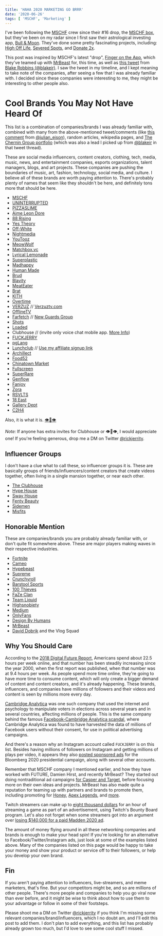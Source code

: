 ```yaml
---
title: 'HAHA 2020 MARKETING GO BRRR'
date: '2020-06-26'
tags: [ 'MSCHF', 'Marketing' ]
---
```


I've been following the [MSCHF](https://mschf.xyz/) crew since their #16 drop, the [MSCHF box](https://mschfbox.com/), but they've been on my radar since I first saw their astrological investing app, [Bull & Moon](https://bullandmoon.com/). They've done some pretty fascinating projects, including: [High Off Life](https://highoff.life), [Severed Spots](https://severedspots.com), and [Donate 2x](https://donate2x.co).

This post was inspired by MSCHF's latest "drop", [Finger on the App](https://fingeronthe.app), which they've teamed up with [MrBeast](https://www.youtube.com/channel/UCX6OQ3DkcsbYNE6H8uQQuVA) for, this time, as well as [this tweet](https://twitter.com/blakeir/status/1257826474347900928) from [Blake Robbins (@blakeir)](https://twitter.com/blakeir). I saw the tweet in my timeline, and I kept meaning to take note of the companies, after seeing a few that I was already familiar with. I decided since these companies were interesting to me, they might be interesting to other people also.

# Cool Brands You May Not Have Heard Of

This list is a combination of companies/brands I was already familiar with, combined with many from the above-mentioned tweet/comments (like [this comment](https://twitter.com/julian_eison/status/1258084259148951552?s=20) from [@julian_eison](https://twitter.com/julian_eison)), random articles, wikipedia pages, and [The Chernin Group portfolio](https://tcg.co/portfolio/) (which was also a lead I picked up from [@blakeir](https://twitter.com/blakeir) in that tweet thread).

These are social media influencers, content creators, clothing, tech, media, music, news, and entertainment companies, esports organizations, talent managers, blogs, and art projects. These companies are pushing the boundaries of music, art, fashion, technology, social media, and culture. I believe all of these brands are worth paying attention to. There's probably plenty of names that seem like they shouldn't be here, and definitely tons more that should be here.

* [MSCHF](https://mschf.xyz/)
* [UNINTERRUPTED](https://www.uninterrupted.com/)
* [PIZZASLIME](https://store.pizzaslime.com/)
* [Aime Leon Dore](https://www.aimeleondore.com/)
* [88 Rising](https://88nightmarket.com/)
* [Yes Theory](https://yestheory.com/)
* [Off-White](https://www.off---white.com/)
* [Nightmedia](https://nightmedia.co/)
* [YouTooz](https://youtooz.com/)
* [MeowWolf](https://meowwolf.com/)
* [Matchbox.vc](https://www.matchbox.vc/)
* [Lyrical Lemonade](https://lyricallemonade.com/)
* [Superplastic](https://superplastic.co/)
* [Madhappy](https://www.madhappy.com/)
* [Human Made](https://humanmade.jp/)
* [Brud](http://www.brud.fyi/)
* [Blavity](https://blavity.com/)
* [MeatEater](https://www.themeateater.com/)
* [Brat](https://brat.tv/)
* [KITH](https://kith.com/)
* [Overtime](https://overtime.tv/)
* [VERZUZ](https://www.instagram.com/verzuz.tv/) // [Verzuztv.com](http://verzuztv.com/)
* [OfflineTV](https://twitter.com/OfflineTV)
* [Farfetch](https://www.farfetch.com/) // [New Guards Group](http://newguardsgroup.com/)
* [Shots](https://shots.com/)
* [Loaded](https://loaded.gg/)
* Clubhouse // (invite only voice chat mobile app. [More Info](https://techcrunch.com/2020/04/18/clubhouse-app-chat-rooms/))
* [FUCKJERRY](https://www.instagram.com/fuckjerry/)
* [pgLang](https://www.pg-lang.com/)
* [Lunchclub](https://lunchclub.ai/) // [Use my affiliate signup link](https://lunchclub.ai?invite_code=nickg9)
* [Archillect](https://archillect.com/)
* [Food52](https://food52.com/)
* [Chinatown Market](https://thechinatownmarket.com/)
* [Fullscreen](https://fullscreen.com/)
* [SuperRare](https://superrare.co/)
* [Genflow](https://genflow.com/)
* [Fanjoy](https://fanjoy.co/)
* [Zora](https://ourzora.com/)
* [RSVLTS](https://www.rsvlts.com/)
* [18 East](https://18east.co/)
* [Gallery Dept](https://gallerydept.com/)
* [C2H4](https://www.c2h4losangeles.com/)

Also, it is what it is. [👁👄👁](https://xn--mp8hai.fm/)

*Note:* If anyone has extra invites for Clubhouse or 👁👄👁, I would appreciate one! If you're feeling generous, drop me a DM on Twitter [@rickjerrity](https://twitter.com/rickjerrity).

## Influencer Groups

I don't have a clue what to call these, so influencer groups it is. These are basically groups of friends/influencers/content creators that create videos together, often living in a single mansion together, or near each other.

* [The Clubhouse](https://www.tiktok.com/@clubhousebh)
* [Hype House](https://www.tiktok.com/@thehypehouse/)
* [Sway House](https://www.tiktok.com/@theswayla/)
* [Fenty Beauty](https://www.tiktok.com/@fentybeauty)
* [Sidemen](https://www.youtube.com/channel/UCDogdKl7t7NHzQ95aEwkdMw)
* [Misfits](https://www.youtube.com/c/MisfitsPodcast/)

## Honorable Mention

These are companies/brands you are probably already familiar with, or don't quite fit somewhere above. These are major players making waves in their respective industries.

* [Fortnite](https://www.epicgames.com/fortnite/)
* [Cameo](https://www.cameo.com/)
* [Hypebeast](https://hypebeast.com/)
* [Supreme](https://www.supremenewyork.com/)
* [Crunchyroll](https://www.crunchyroll.com/)
* [Barstool Sports](https://www.barstoolsports.com/)
* [100 Thieves](https://100thieves.com/)
* [FaZe Clan](https://fazeclan.com/)
* [Team Liquid](https://www.teamliquid.com/)
* [Highsnobiety](https://www.highsnobiety.com/)
* [Medium](https://medium.com/)
* [OnlyFans](https://onlyfans.com/)
* [Design By Humans](https://www.designbyhumans.com/)
* [MrBeast](https://www.youtube.com/channel/UCX6OQ3DkcsbYNE6H8uQQuVA)
* [David Dobrik](https://www.youtube.com/channel/UCmh5gdwCx6lN7gEC20leNVA) and the Vlog Squad

## Why You Should Care

According to the [2018 Digital Future Report](https://www.digitalcenter.org/wp-content/uploads/2018/12/2018-Digital-Future-Report.pdf), Americans spend about 22.5 hours per week online, and that number has been steadily increasing since the year 2000, when the first report was published, when that number was at 9.4 hours per week. As people spend more time online, they're going to have more time to consume content, which will only create a bigger demand of content and content creators, and it's already happening. These brands, influencers, and companies have millions of followers and their videos and content is seen by millions more every day.

[Cambridge Analytica](https://en.wikipedia.org/wiki/Cambridge_Analytica) was one such company that used the internet and psychology to manipulate voters in elections across several years and in several countries, affecting millions of people. This is the same company behind the famous [Facebook-Cambridge Analytica scandal](https://en.wikipedia.org/wiki/Facebook%E2%80%93Cambridge_Analytica_data_scandal), where Cambridge Analytica was found to have harvested the data of millions of Facebook users without their consent, for use in political advertising campaigns.

And there's a reason why an Instagram account called `FUCKJERRY` is on this list. Besides having millions of followers on Instagram and getting millions of plays per video, it appears they also [posted sponsored ads](https://www.vulture.com/2020/02/fuckjerry-bloomberg-sponsored-meme-instagram-posts.html) for the Bloomberg 2020 presidential campaign, along with several other accounts.

Remember that MSCHF company I mentioned earlier, and how they have worked with FUTURE, Damien Hirst, and recently MrBeast? They started out doing nontraditional ad campaigns [for Casper and Target](https://www.businessinsider.com/mschf-company-behind-viral-jesus-shoes-feet-generator-bull-moon-2020-1), before focusing more on their own ideas and projects. MrBeast has also made quite a reputation for teaming up with partners and brands to promote them, including promoting for [Honey](https://www.youtube.com/watch?v=aNv1qZ54YzQ), [Apex Legends](https://www.tubefilter.com/2019/03/13/mrbeast-ea-apex-legends-sponsorship-youtubers/), and [more](https://www.youtube.com/watch?v=9-HphHIJS9c).

Twitch streamers can make up to [eight thousand dollars](https://www.dexerto.com/entertainment/reckful-reveals-tons-of-money-twitch-streamers-league-of-legends-just-an-hour-598256) for an hour of streaming a game as part of an advertisement, using Twitch's Bounty Board program. Let's also not forget when some streamers got into an argument over [losing $140,000 for a paid Madden 2020 ad](https://www.dexerto.com/fortnite/cloak-and-72hrs-respond-after-tfue-claims-they-lost-him-140-000-1000088).

The amount of money flying around in all these networking companies and brands is enough to make your head spin! If you're looking for an alternative to Facebook/Twitter/Instagram ads, just look at some of the examples listed above. Many of the companies listed on this page would be happy to take your money and show your product or service off to their followers, or help you develop your own brand.

## Fin

If you aren't paying attention to influencers, live-streamers, and meme marketers, that's fine. But your competitors might be, and so are millions of other people. There's more people and companies to help you go viral now than ever before, and it might be wise to think about how to use them to your advantage or follow in some of their footsteps.

Please shoot me a DM on Twitter [@rickjerrity](https://twitter.com/rickjerrity) if you think I'm missing some relevant companies/brand/influencers, which I no doubt am, and I'll edit this post to add them. I don't plan to add everything, and this list has probably already grown too much, but I'd love to see some cool stuff I missed.
